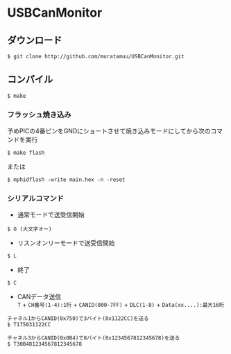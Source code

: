 # USBCanMonitor

## ダウンロード

```
$ git clone http://github.com/muratamuu/USBCanMonitor.git
```

## コンパイル

```
$ make
```

### フラッシュ焼き込み

予めPICの4番ピンをGNDにショートさせて焼き込みモードにしてから次のコマンドを実行

```
$ make flash
```

または
```
$ mphidflash -write main.hex -n -reset
```

### シリアルコマンド

- 通常モードで送受信開始
```
$ O (大文字オー)
```

- リスンオンリーモードで送受信開始
```
$ L
```

- 終了
```
$ C
```

- CANデータ送信  
`T` + `CH番号(1-4):1桁` + `CANID(000-7FF)` + `DLC(1-8)` + `Data(xx....):最大16桁`  

```
チャネル1からCANID(0x750)で3バイト(0x1122CC)を送る
$ T175031122CC
```

```
チャネル3からCANID(0x0B4)で8バイト(0x1234567812345678)を送る
$ T30B481234567812345678
```
